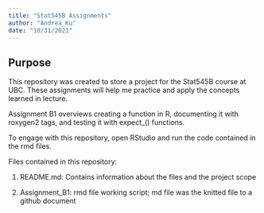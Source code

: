 ```yaml
---
title: "Stat545B Assignments"
author: "Andrea_Ku"
date: "10/31/2021"
---
```


## Purpose
This repository was created to store a project for the Stat545B course at UBC. These assignments will help me practice and apply the concepts learned in lecture. 

Assignment B1 overviews creating a function in R, documenting it with roxygen2 tags, and testing it with expect_() functions.

To engage with this repository, open RStudio and run the code contained in the rmd files.

Files contained in this repository:
1. README.md: Contains information about the files and the project scope

2. Assignment_B1: rmd file working script; md file was the knitted file to a github document
